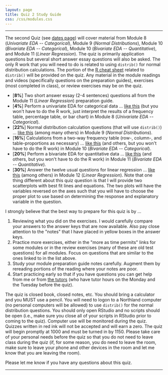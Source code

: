 ```yaml
---
layout: page
title: Quiz 2 Study Guide
css: /css/modules.css
---
```


----

The second Quiz (see [dates page](../Dates-Current)) will cover material from Module 8 (*Univariate EDA -- Categorical*), Module 9 (*Normal Distributions*), Module 10 (*Bivariate EDA -- Categorical*), Module 10 (*Bivariate EDA -- Quantitative*), and Module 11 (*Linear Regression*). The quiz is primarily application questions but several short answer essay questions will also be asked. The only R  work that you will need to do is related to using `distrib()` for normal distribution calculations. The portion of the [R cheat sheet](../MTH107-Rcheatsheet.pdf) related to `distrib()` will be provided on the quiz. Any material in the module readings and videos (specifically questions on the preparation guides), exercises (most completed in class), or review exercises may be on the quiz.

* [**8%**] Two short answer essay (2-4 sentences) questions all from the Module 11 (*Linear Regression*) preparation guide.
* [**4%**] Perform a univariate EDA for categorical data ... [like this](../../modules/CE/UEDACat_CE1.html#coarse-woody-debris) (but you won't have to do the R work, just interpret the results of a frequency table, percentage table, or bar chart) in Module 8 (*Univariate EDA -- Categorical*).
* [**22%**] Normal distribution calculation questions (that will use `distrib()`) ... [like this](../../modules/CE/NormalDist_CE1.html#carpenter-ants) (among many others) in Module 9 (*Normal Distributions*).
* [**16%**] Calculations from a two-way frequency table (row-, column-, and table-proportions as necessary) ... [like this](../../modules/CE/BEDACat_CE1.html#fire-blight-disease) (and others, but you won't have to do the R work) in Module 10 (*Bivariate EDA -- Categorical*).
* [**20%**] Perform a bivariate EDA for quantitative data ... [like this](../../modules/CE/BEDAQuant_CE1.html#animal-fat-and-breast-cancer) (and others, but you won't have to do the R work) in Module 11 (*Bivariate EDA -- Quantitative*).
* [**30%**] Answer the twelve usual questions for linear regression ... [like this](../../modules/CE/LinearRegression_CE1.html#sign-legibility-and-age) (among others) in Module 12 (*Linear Regression*). Note that one thing different about this quiz question is that I will provide two scatterplots with best fit lines and equations. The two plots will have the variables reversed on the axes such that you will have to choose the proper plot to use based on determining the response and explanatory variable in the question.

I strongly believe that the best way to prepare for this quiz is by ...

1. Reviewing what you did on the exercises. I would carefully compare your answers to the answer keys that are now available. Also pay close attention to the "notes" that I have placed in yellow boxes in the answer keys.
1. Practice more exercises, either in the "more as time permits" links for some modules or in the review exercises (many of these are old test questions) for all modules. Focus on questions that are similar to the ones linked to in the list above.
1. Study your module preparation guide notes carefully. Augment them by rereading portions of the reading where your notes are poor.
1. Start practicing early so that if you have questions you can get help from me or from [the tutors](../Syllabus-Current.html#tutors) (who have tutor hours on the Monday and the Tuesday before the quiz).

The quiz is closed book, closed notes, etc. You should bring a calculator and you MUST use a pencil. You will need to logon to a Northland computer (no personal computers will be allowed) to use `distrib()` for the normal distribution questions. You should only open RStudio and no scripts should be open (i.e., make sure you close all of your scripts in RStudio prior to coming to the quiz). Computer use will be monitored during the quiz. Quizzes written in red ink will not be accepted and will earn a zero. The quiz will begin promptly at 1000 and must be turned in by 1150. Please take care of your personal needs before the quiz so that you do not need to leave class during the quiz (if, for some reason, you do need to leave the room, make sure to leave your phone and other devices in the room and let me know that you are leaving the room).

Please let me know if you have any questions about this quiz.

----

